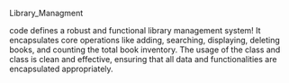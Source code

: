 Library_Managment

code defines a robust and functional library management system! It encapsulates core operations like adding, searching, displaying, deleting books, and counting the total book inventory. The usage of the  class and  class is clean and effective, ensuring that all data and functionalities are encapsulated appropriately.
